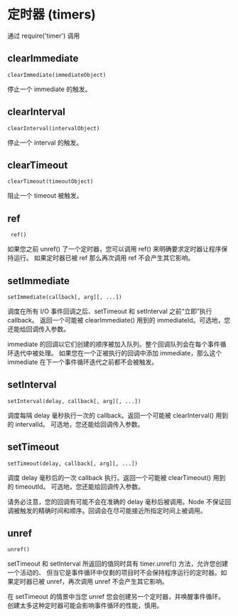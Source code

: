 # 定时器 (timers)



通过 require('timer') 调用

## clearImmediate

    clearImmediate(immediateObject)

停止一个 immediate 的触发。   


## clearInterval

    clearInterval(intervalObject)

停止一个 interval 的触发。


## clearTimeout

    clearTimeout(timeoutObject)

阻止一个 timeout 被触发。


## ref 

     ref() 

如果您之前 unref() 了一个定时器，您可以调用 ref() 来明确要求定时器让程序保持运行。
如果定时器已被 ref 那么再次调用 ref 不会产生其它影响。


## setImmediate

    setImmediate(callback[, arg][, ...])

调度在所有 I/O 事件回调之后、setTimeout 和 setInterval 之前“立即”执行 callback。
返回一个可能被 clearImmediate() 用到的 immediateId。可选地，您还能给回调传入参数。


immediate 的回调以它们创建的顺序被加入队列。整个回调队列会在每个事件循环迭代中被处理。
如果您在一个正被执行的回调中添加 immediate，那么这个 immediate 在下一个事件循环迭代之前都不会被触发。


## setInterval

    setInterval(delay, callback[, arg][, ...])

调度每隔 delay 毫秒执行一次的 callback。返回一个可能被 clearInterval() 用到的 intervalId。
可选地，您还能给回调传入参数。


## setTimeout

    setTimeout(delay, callback[, arg][, ...])

调度 delay 毫秒后的一次 callback 执行。返回一个可能被 clearTimeout() 用到的 timeoutId。
可选地，您还能给回调传入参数。


请务必注意，您的回调有可能不会在准确的 delay 毫秒后被调用。Node
不保证回调被触发的精确时间和顺序。回调会在尽可能接近所指定时间上被调用。


## unref

    unref()

setTimeout 和 setInterval 所返回的值同时具有 timer.unref() 方法，允许您创建一个活动的、
但当它是事件循环中仅剩的项目时不会保持程序运行的定时器。如果定时器已被 unref，再次调用 
unref 不会产生其它影响。

在 setTimeout 的情景中当您 unref 您会创建另一个定时器，并唤醒事件循环。
创建太多这种定时器可能会影响事件循环的性能，慎用。

